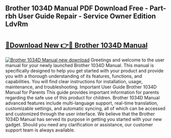 ## Brother 1034D Manual PDF Download Free - Part-rbh User Guide Repair - Service Owner Edition LdvRm

# <h2><a href="http://bc31953.oget.top/?id=Brother+1034D+Manual">🔗Download New 👉🔴 Brother 1034D Manual</a></h2>

[![Brother 1034D Manual new download](https://i.imgur.com/5g1atiW.png)](http://bc31953.oget.top/?id=Brother+1034D+Manual)
Greetings and welcome to the user manual for your newly launched Brother 1034D Manual. This manual is specifically designed to help you get started with your product and provide you with a thorough understanding of its features, functions, and capabilities. You will find clear instructions for installation, usage, maintenance, and troubleshooting. Important User Guide Brother 1034D Manual for Parents This guide provides important information for parents regarding the safe use of this product for children. Brother 1034D Manual advanced features include multi-language support, real-time translation, customizable settings, and automatic syncing, all of which can be accessed and customized through the user interface. We believe that the Brother 1034D Manual has served its purpose in getting you started with your new gadget. Should you need any clarification or assistance, our customer support team is always available.

